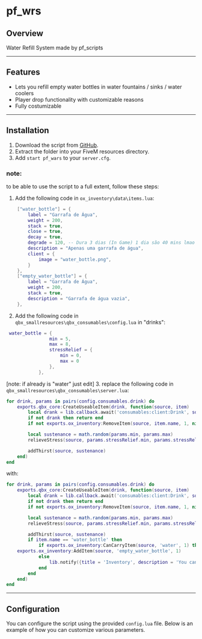 # pf_wrs

## Overview
Water Refill System made by pf_scripts

---

## Features
- Lets you refill empty water bottles in water fountains / sinks / water coolers
- Player drop functionality with customizable reasons
- Fully costumizable

---

## Installation

1. Download the script from [GitHub](https://github.com/try2diept/pf_wrs).
2. Extract the folder into your FiveM resources directory.
3. Add `start pf_wars` to your `server.cfg`.

### note:
to be able to use the script to a full extent, follow these steps:
1. Add the following code in `ox_inventory\data\items.lua`:
```lua
    ["water_bottle"] = {
		label = "Garrafa de Água",
		weight = 200,
		stack = true,
		close = true,
		decay = true,
		degrade = 120, -- Dura 3 dias (In Game) 1 dia são 40 mins lmao
		description = "Apenas uma garrafa de água",
		client = {
			image = "water_bottle.png",
		}
	},
	["empty_water_bottle"] = {
		label = "Garrafa de Água",
		weight = 200,
		stack = true,
		description = "Garrafa de água vazia",
	},
```
2. Add the following code in `qbx_smallresources\qbx_consumables\config.lua` in "drinks":
```lua
 water_bottle = {
                min = 5,
                max = 8,
                stressRelief = {
                    min = 0,
                    max = 0
                },
            },
```
[note: if already is "water" just edit]
3.  replace the following code in `qbx_smallresources\qbx_consumables\server.lua`:
```lua
for drink, params in pairs(config.consumables.drink) do
    exports.qbx_core:CreateUseableItem(drink, function(source, item)
        local drank = lib.callback.await('consumables:client:Drink', source, params.anim, params.prop)
        if not drank then return end
        if not exports.ox_inventory:RemoveItem(source, item.name, 1, nil, item.slot) then return end

        local sustenance = math.random(params.min, params.max)
        relieveStress(source, params.stressRelief.min, params.stressRelief.max)

        addThirst(source, sustenance)
    end)
end
```
with:
```lua
for drink, params in pairs(config.consumables.drink) do
    exports.qbx_core:CreateUseableItem(drink, function(source, item)
        local drank = lib.callback.await('consumables:client:Drink', source, params.anim, params.prop)
        if not drank then return end
        if not exports.ox_inventory:RemoveItem(source, item.name, 1, nil, item.slot) then return end

        local sustenance = math.random(params.min, params.max)
        relieveStress(source, params.stressRelief.min, params.stressRelief.max)

        addThirst(source, sustenance)
        if item.name == 'water_bottle' then
            if exports.ox_inventory:CanCarryItem(source, 'water', 1) then
    exports.ox_inventory:AddItem(source, 'empty_water_bottle', 1)
            else
                lib.notify({title = 'Inventory', description = 'You can´t carry any more items', type = 'error'})
            end
        end
    end)
end
```

---

## Configuration

You can configure the script using the provided `config.lua` file. Below is an example of how you can customize various parameters.

